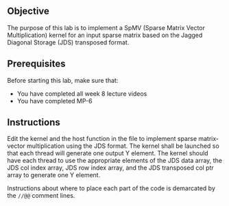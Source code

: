 
## Objective


The purpose of this lab is to implement a SpMV (Sparse Matrix Vector Multiplication) kernel for an input sparse matrix based
on the Jagged Diagonal Storage (JDS) transposed format.

## Prerequisites

Before starting this lab, make sure that:

* You have completed all week 8 lecture videos
* You have completed MP-6

## Instructions

Edit the kernel and the host function in the file to implement sparse matrix-vector multiplication using the JDS format. The kernel shall
be launched so that each thread will generate one output Y element. The kernel should have each thread to use the appropriate elements of
the JDS data array, the JDS col index array, JDS row index array, and the JDS transposed col ptr array to generate one Y element.

Instructions about where to place each part of the code is demarcated by the `//@@` comment lines.

